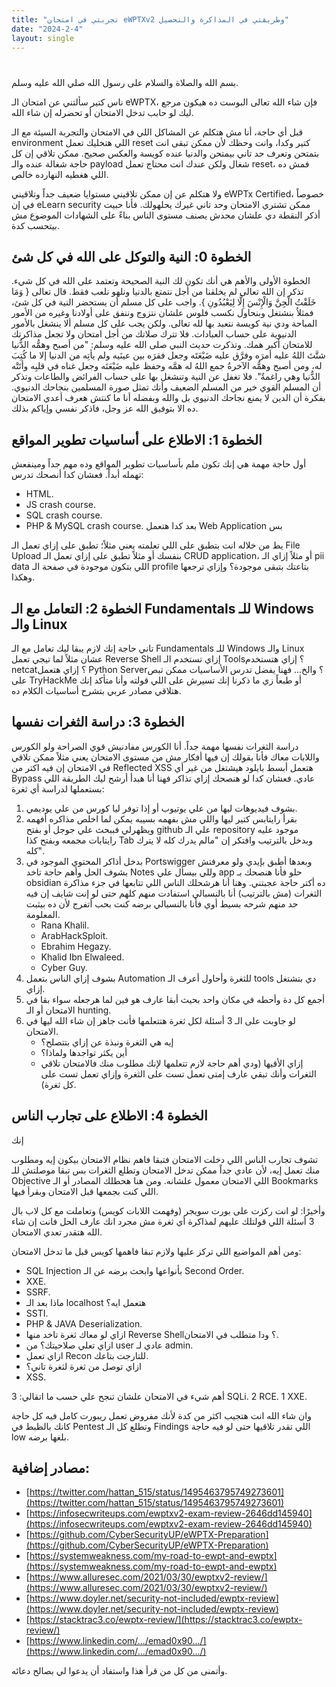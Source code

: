 ```yaml
---
title: "تجربتي في امتحان eWPTXv2 وطريقتي في المذاكرة والتحصيل"
date: "2024-2-4"
layout: single
---
```

# 

بسم الله والصلاة والسلام على رسول الله صلي الله عليه وسلم.

ناس كتير سألتني عن امتحان الـ eWPTX، فإن شاء الله تعالى البوست ده هيكون مرجع ليك لو حابب تدخل الامتحان أو تحضرله إن شاء الله.

قبل أي حاجة، أنا مش هتكلم عن المشاكل اللي في الامتحان والتجربة السيئة مع الـ environment اللي هتخليك تعمل reset كتير وكدا، وانت وحظك لأن ممكن تبقى انت بتمتحن وتعرف حد تاني بيمتحن والدنيا عنده كويسة والعكس صحيح. ممكن تلاقي إن كل حاجة شغالة عنده والـ payload شغال ولكن عندك انت محتاج تعمل reset، فمش ده اللي هغطيه النهارده خالص.

ولا هتكلم عن إن ممكن تلاقيني مستوايا ضعيف جداً وتلاقيني eWPTx Certified، خصوصاً في إن eLearn security ممكن تشتري الامتحان وحد تاني غيرك يحلهولك. فأنا حبيت أذكر النقطة دي علشان محدش يصنف مستوى الناس بناءً على الشهادات الموضوع مش بيتحسب كدة.

## الخطوة 0: النية والتوكل على الله في كل شئ

الخطوة الأولى والأهم هي أنك تكون لك النية الصحيحة وتعتمد على الله في كل شيء. تذكر إن الله تعالى لم يخلقنا من أجل نتمتع بالدنيا ونلهو نلعب فقط. قال تعالى { وَمَا خَلَقْتُ الْجِنَّ وَالْإِنْسَ إِلَّا لِيَعْبُدُونِ }. واجب على كل مسلم أن يستحضر النية في كل شئ، فمثلاُ بنشتغل وبنحاول نكسب فلوس علشان نتزوج وننفق على أولادنا وغيره من الأمور المباحة ودي نية كويسة نتعبد بها لله تعالى. ولكن يجب على كل مسلم ألا ينشغل بالأمور الدنيوية على حساب العبادات. فلا تترك صلاتك من أجل امتحان ولا تجعل مذاكرتك للامتحان أكبر همك. وتذكرت حديث النبي صلى الله عليه وسلم: "من أصبح وهمُّه الدُّنيا شتَّتَ اللهُ عليه أمرَه وفرَّق عليه ضَيْعَتَه وجعل فقرَه بين عينَيه ولم يأتِه من الدنيا إلا ما كُتِبَ له، ومن أصبح وهمُّه الآخرةُ جمع اللهُ له همَّه وحفظ عليه ضَيْعَتَه وجعل غناه في قلبِه وأتَتْه الدُّنيا وهي راغمةٌ". فلا تغفل عن النية وتنشغل بها على حساب الفرائض والطاعات وتذكر أن المسلم القوي خير من المسلم الضعيف وأنك تمثل صورة المسلمين بنجاحك الدنيوي. بفكرة أن الدين لا يمنع نجاحك الدنيوي بل والله وبفضله أنا ما كنتش هعرف أعدي الامتحان ده الا بتوفيق الله عز وجل، فاذكر نفسي وإياكم بذلك.

## الخطوة 1: الاطلاع على أساسيات تطوير المواقع

أول حاجة مهمة هي إنك تكون ملم بأساسيات تطوير المواقع وده مهم جداً ومينفعش تهمله أبداً. فعشان كدا أنصحك تدرس:
- HTML.
- JS crash course.
- SQL crash course.
- PHP & MySQL crash course.
بعد كدا هتعمل Web Application بس

يط من خلاله انت بتطبق على اللي تعلمته يعني مثلاً؛ تطبق على إزاي تعمل الـ File Upload بنفسك أو مثلاً تطبق على إزاي تعمل الـ CRUD application، أو مثلاً إزاي الـ pii data اللي بتكون موجودة في صفحة الـ profile بتاعتك بتبقى موجودة؟ وإزاي ترجعها وهكذا.

## الخطوة 2: التعامل مع الـ Fundamentals للـ Windows والـ Linux

تاني حاجة إنك لازم يبقا ليك تعامل مع الـ Fundamentals للـ Windows والـ Linux عشان مثلاً لما تيجي تعمل Reverse Shell إزاي تستخدم الـ Tools؟ إزاي هتستخدم netcat؟ إزاي هتعمل Python Server؟ والخ... فهنا يفضل تدرس الأساسيات ممكن تبص على TryHackMe أو طبعاً زي ما ذكرنا إنك تسيرش على اللي قولته وأنا متأكد إنك هتلاقي مصادر عربي بتشرح أساسيات الكلام ده.

## الخطوة 3: دراسة الثغرات نفسها

دراسة الثغرات نفسها مهمة جداً. أنا الكورس مفادنيش قوي الصراحة ولو الكورس واللابات معاك فأنا بقولك إن فيها أفكار مش من مستوى الامتحان يعني مثلاً ممكن تلاقي في الامتحان إن فيه اكتر من Reflected XSS هتعمل أبسط بايلود هيشتغل من غير أي Bypass عادي. فعشان كدا لو هنصحك إزاي تذاكر فهنا أنا هبدأ أرشح ليك الطريقة اللي بستعملها لدراسة أي ثغرة:
1. بشوف فيديوهات ليها من علي يوتيوب أو إذا توفر ليا كورس من علي يوديمي.
2. بقرأ رايتابس كتير ليها واللي مش بفهمه بسيبه يمكن لما اخلص مذاكره أفهمه ويظهرلي فببحث علي جوجل أو بفتح github علي الـ repository موجود عليه رايتابات مجمعه وبفتح كذا Tab وبدخل بالترتيب وافتكر إن "مالم يدرك كله لا يترك كله".
3. بدخل أذاكر المحتوي الموجود في Portswigger وبعدها أطبق بإيدي ولو معرفتش بشوف الحل وأهم حاجة تاخد Notes وللي بيسأل علي app حلو فأنا هنصحك بـ obsidian ده أكتر حاجة عجبتني. وهنا أنا هرشحلك الناس اللي تتابعها في جزء مذاكرة الثغرات (مش بالترتيب) أنا بالنسبالي استفادت منهم كلهم حتى لو إنت شايف إن فيه حد منهم شرحه بسيط أوي فأنا بالنسبالي برضه كنت بحب أتفرج لأن ده بيثبت المعلومة.
   - Rana Khalil.
   - ArabHackSploit.
   - Ebrahim Hegazy.
   - Khalid Ibn Elwaleed.
   - Cyber Guy.
4. بشوف إزاي الناس بتعمل Automation للثغرة وأحاول أعرف الـ tools دي بتشتغل إزاي.
5. أجمع كل دة وأحطه في مكان واحد بحيث أبقا عارف هو فين لما هرجعله سواء بقا في الامتحان أو الـ hunting.
6. لو جاوبت على الـ 3 أسئلة
 لكل ثغرة هتتعلمها فأنت جاهز إن شاء الله ليها في الامتحان.
   - إيه هي الثغرة ونبذة عن إزاي بتتصلح؟
   - أين يكثر تواجدها ولماذا؟
   - إزاي الأقيها (ودي أهم حاجة لازم تتعلمها لإنك مطلوب منك فالامتحان تلاقي الثغرات وأنك تبقي عارف إمتى تعمل تست على الثغرة وإزاي تعمل تست على كل ثغرة).

## الخطوة 4: الاطلاع على تجارب الناس

إنك

 تشوف تجارب الناس اللي دخلت الامتحان فتبقا فاهم نظام الامتحان بيكون إيه ومطلوب منك تعمل إيه، لأن عادي جداً ممكن تدخل الامتحان وتطلع الثغرات بس تبقا موصلتش للـ Objective اللي الامتحان معمول علشانه. ومن هنا هحطلك المصادر أو الـ Bookmarks اللي كنت بجمعها قبل الامتحان وبقرأ فيها.

وأخيرًا: لو انت ركزت على بورت سويجر (وفهمت اللابات كويس) وتعاملت مع كل لاب بال 3 أسئلة اللي قولتلك عليهم لمذاكرة أي ثغرة مش مجرد انك عارف الحل فانت إن شاء الله هتقدر تعدي الامتحان.

ومن أهم المواضيع اللي تركز عليها ولازم تبقا فاهمها كويس قبل ما تدخل الامتحان:
- SQL Injection بأنواعها وابحث برضه عن الـ Second Order.
- XXE.
- SSRF.
- ماذا بعد الـ localhost هتعمل ايه؟
- SSTI.
- PHP & JAVA Deserialization.
- ازاي لو معاك ثغرة تاخد منها Reverse Shell؟ ودا متطلب في الامتحان.
- ازاي تعلي صلاحيتك؟ من user عادي لـ admin.
- ازاي تعمل Recon للتارجت بتاعك.
- ازاي توصل من ثغرة لثغرة تاني؟
- XSS.

أهم شيء في الامتحان علشان تنجح علي حسب ما اتقالي:
3 SQLi.
2 RCE.
1 XXE.

وان شاء الله انت هتجيب اكثر من كدة لأنك مفروض تعمل ريبورت كامل فيه كل حاجة كانك بالظبط في Pentest وتطلع كل الـ Findings اللي تقدر تلاقيها حتى لو فيه حاجة low بلغها برضه.

## مصادر إضافية:

- [https://twitter.com/hattan_515/status/1495463795749273601](https://twitter.com/hattan_515/status/1495463795749273601)
- [https://infosecwriteups.com/ewptxv2-exam-review-2646dd145940](https://infosecwriteups.com/ewptxv2-exam-review-2646dd145940)
- [https://github.com/CyberSecurityUP/eWPTX-Preparation](https://github.com/CyberSecurityUP/eWPTX-Preparation)
- [https://systemweakness.com/my-road-to-ewpt-and-ewptx](https://systemweakness.com/my-road-to-ewpt-and-ewptx)
- [https://www.alluresec.com/2021/03/30/ewptxv2-review/](https://www.alluresec.com/2021/03/30/ewptxv2-review/)
- [https://www.doyler.net/security-not-included/ewptx-review](https://www.doyler.net/security-not-included/ewptx-review)
- [https://stacktrac3.co/ewptx-review/](https://stacktrac3.co/ewptx-review/)
- [https://www.linkedin.com/.../emad0x90.../](https://www.linkedin.com/.../emad0x90.../)

وأتمنى من كل من قرأ هذا واستفاد أن يدعوا لي بصالح دعائه.
